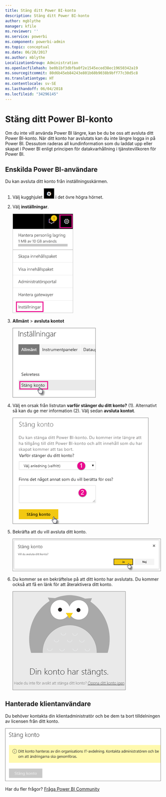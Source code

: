 ```yaml
---
title: Stäng ditt Power BI-konto
description: Stäng ditt Power BI-konto
author: mgblythe
manager: kfile
ms.reviewer: ''
ms.service: powerbi
ms.component: powerbi-admin
ms.topic: conceptual
ms.date: 06/28/2017
ms.author: mblythe
LocalizationGroup: Administration
ms.openlocfilehash: be0b1bf3dbfba0f2e1545eced38ec19650342a19
ms.sourcegitcommit: 80d6b45eb84243e801b60b9038b9bff77c30d5c8
ms.translationtype: HT
ms.contentlocale: sv-SE
ms.lasthandoff: 06/04/2018
ms.locfileid: "34296145"
---
```

# <a name="closing-your-power-bi-account"></a>Stäng ditt Power BI-konto
Om du inte vill använda Power BI längre, kan be du be oss att avsluta ditt Power BI-konto.  När ditt konto har avslutats kan du inte längre logga in på Power BI.  Dessutom raderas all kundinformation som du laddat upp eller skapat i Power BI enligt principen för datakvarhållning i tjänstevillkoren för Power BI.

## <a name="individual-power-bi-users"></a>Enskilda Power BI-användare
Du kan avsluta ditt konto från inställningsskärmen.

1. Välj kugghjulet ![](media/service-admin-closing-your-account/gear.png) i det övre högra hörnet.
2. Välj **inställningar**.
   
    ![](media/service-admin-closing-your-account/closeaccount-settings.png)
3. **Allmänt** > **avsluta kontot**
   
    ![](media/service-admin-closing-your-account/closeaccount-settings2.png)
4. Välj en orsak från listrutan **varför stänger du ditt konto?** (1).  Alternativt så kan du ge mer information (2). Välj sedan **avsluta kontot**.
   
    ![](media/service-admin-closing-your-account/closeaccount-settings3.png)
5. Bekräfta att du vill avsluta ditt konto.
   
    ![](media/service-admin-closing-your-account/closeaccount-settings4.png)
6. Du kommer se en bekräftelse på att ditt konto har avslutats. Du kommer också att få en länk för att återaktivera ditt konto.
   
    ![](media/service-admin-closing-your-account/closeaccount-settings5.png)

## <a name="managed-tenant-users"></a>Hanterade klientanvändare
Du behöver kontakta din klientadministratör och be dem ta bort tilldelningen av licensen från ditt konto.

![](media/service-admin-closing-your-account/closeaccountmanaged.png)

Har du fler frågor? [Fråga Power BI Community](http://community.powerbi.com/)

